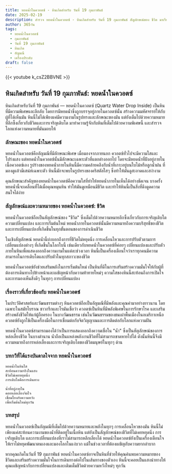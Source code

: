 ```yaml
---
title: หยดน้ำในควอตซ์ - หินเกิดสำหรับ วันที่ 19 กุมภาพันธ์
date: 2025-02-19
description: สำรวจ หยดน้ำในควอตซ์ - หินเกิดสำหรับ วันที่ 19 กุมภาพันธ์ สัญลักษณ์ของ ชีวิต มาเรียนรู้ความหมายลึกซึ้งของหินพิเศษนี้
author: 365วัน
tags:
  - หยดน้ำในควอตซ์
  - กุมภาพันธ์
  - วันที่ 19 กุมภาพันธ์
  - หินเกิด
  - อัญมณี
  - เครื่องประดับ
draft: false
---
```


{{< youtube k_csZ2BBVNE >}}
## หินเกิดสำหรับ วันที่ 19 กุมภาพันธ์: หยดน้ำในควอตซ์

หินเกิดสำหรับวันที่ 19 กุมภาพันธ์ — หยดน้ำในควอตซ์ (Quartz Water Drop Inside) เป็นหินที่มีความพิเศษและลึกลับ โดยการมีหยดน้ำซึ่งถูกบรรจุอยู่ภายในควอตซ์นั้น สร้างความมหัศจรรย์ให้กับผู้ที่ได้เห็นมัน หินนี้ไม่ได้เพียงแค่มีความงามในรูปทรงและลักษณะของมัน แต่ยังเต็มไปด้วยความหมายที่ลึกซึ้งเกี่ยวกับชีวิตและการเจริญเติบโต มาทำความรู้จักกับหินที่เต็มไปด้วยความพิเศษนี้ และสำรวจโลกแห่งความหมายที่มันมอบให้

### ลักษณะของ หยดน้ำในควอตซ์

หยดน้ำในควอตซ์คืออัญมณีที่มีลักษณะพิเศษ เมื่อมองจากภายนอก ควอตซ์ทั่วไปจะมีความใสและโปร่งแสง แต่หยดน้ำในควอตซ์นั้นมีลักษณะเฉพาะตัวที่แตกต่างออกไป โดยจะมีหยดน้ำที่ฝังอยู่ภายในเนื้อควอตซ์เอง รูปร่างของหยดน้ำภายในหินนี้มีความคล้ายคลึงกับน้ำที่เกาะอยู่บนใบไม้หรือลูกน้ำฝน ที่มองดูแล้วมีเสน่ห์เฉพาะตัว หินนี้มักจะพบในรูปทรงของคริสตัลใสๆ ซึ่งทำให้มันดูสะอาดและสง่างาม

คุณลักษณะสำคัญของหยดน้ำในควอตซ์คือความใสที่ทำให้หยดน้ำภายในเห็นได้อย่างชัดเจน บางครั้งหยดน้ำนี้จะเคลื่อนที่ได้เมื่อคุณหมุนหิน ทำให้มันดูเหมือนมีชีวิต และทำให้หินนี้เป็นสิ่งที่ดึงดูดความสนใจได้ง่าย

### สัญลักษณ์และความหมายของ หยดน้ำในควอตซ์: ชีวิต

หยดน้ำในควอตซ์ถือเป็นสัญลักษณ์ของ "ชีวิต" ซึ่งเต็มไปด้วยความหมายลึกซึ้งเกี่ยวกับการเจริญเติบโต ความเปลี่ยนแปลง และการเริ่มต้นใหม่ หยดน้ำภายในควอตซ์นั้นมีความหมายถึงความบริสุทธิ์ของชีวิตและการเปลี่ยนแปลงที่เกิดขึ้นในทุกขั้นตอนของการดำเนินชีวิต

ในเชิงสัญลักษณ์ หยดน้ำนี้บ่งบอกถึงการที่ชีวิตไม่หยุดนิ่ง การเคลื่อนไหวและการปรับตัวตามการเปลี่ยนแปลงต่างๆ ที่เกิดขึ้นในโลกใบนี้ เช่นเดียวกับหยดน้ำในควอตซ์ที่ค่อยๆ เปลี่ยนแปลงและปรับตัวภายในหินเพื่อแสดงออกถึงความงามในแต่ละช่วงเวลา หินนี้เป็นเครื่องเตือนใจว่าเราทุกคนมีความสามารถในการเติบโตและปรับตัวในทุกสภาวะของชีวิต

หยดน้ำในควอตซ์ยังช่วยเสริมพลังในการเริ่มต้นใหม่ เป็นหินที่ดีในการเสริมสร้างความมั่นใจให้กับผู้ที่ต้องการเดินทางไปข้างหน้าและเผชิญหน้ากับความท้าทายใหม่ๆ ความใสของหินนี้สะท้อนถึงการเปิดใจและการมองเห็นสิ่งดีๆ ในทุกๆ การเปลี่ยนแปลง

### เรื่องราวที่เกี่ยวข้องกับ หยดน้ำในควอตซ์

ในประวัติศาสตร์และวัฒนธรรมต่างๆ หินควอตซ์ถือเป็นอัญมณีที่มีพลังและคุณค่ามาอย่างยาวนาน โดยเฉพาะในสมัยโบราณ ชาวกรีกและโรมันเชื่อว่า ควอตซ์เป็นหินที่มีพลังพิเศษในการรักษาโรค และเสริมสร้างพลังชีวิตให้แก่ผู้ถือครอง ในบางวัฒนธรรม เช่นในวัฒนธรรมของชนเผ่าพื้นเมืองในอเมริกาเหนือ ควอตซ์ยังถูกใช้เป็นเครื่องมือในการเชื่อมต่อกับจิตวิญญาณและการติดต่อกับโลกแห่งความฝัน

หยดน้ำในควอตซ์สามารถมองได้ว่าเป็นการแสดงออกถึงความเชื่อใน "น้ำ" ซึ่งเป็นสัญลักษณ์ของการหล่อเลี้ยงชีวิต ในบางตำนาน น้ำถือเป็นแหล่งพลังงานชีวิตที่ไม่สามารถขาดหายไปได้ ดังนั้นหินนี้จึงมีความหมายถึงการหล่อเลี้ยงและการเจริญเติบโตของชีวิตมนุษย์ในทุกๆ ด้าน

### บทกวีที่ได้แรงบันดาลใจจาก หยดน้ำในควอตซ์

```
หยดน้ำในหินใส  
สะท้อนความจริงในแสง  
ชีวิตไม่เคยหยุดนิ่ง  
การเติบโตคือการเดินทาง

น้ำที่อยู่ภายใน  
คอยหล่อเลี้ยงจิตใจ  
เชื่อมโยงกับความหวัง  
เพื่อเริ่มต้นใหม่ทุกวัน
```

### บทสรุป

หยดน้ำในควอตซ์เป็นอัญมณีที่เต็มไปด้วยความหมายและพลังในทุกๆ การเคลื่อนไหวของมัน หินนี้ไม่เพียงแค่สะท้อนความงามของน้ำที่ติดอยู่ในเนื้อหิน แต่ยังเป็นสัญลักษณ์ของชีวิตที่ไม่เคยหยุดนิ่ง การเจริญเติบโต และการเปลี่ยนแปลงที่เราไม่สามารถหลีกเลี่ยงได้ หยดน้ำในควอตซ์ยังเป็นเครื่องเตือนใจให้เราไม่หยุดพัฒนาตนเองและมองโลกในแง่บวก แม้ในช่วงเวลาที่ต้องเผชิญกับความยากลำบาก

หากคุณเกิดในวันที่ 19 กุมภาพันธ์ หยดน้ำในควอตซ์อาจเป็นหินที่ช่วยให้คุณค้นพบความหมายของชีวิตและเสริมสร้างความมั่นใจในการเดินทางต่อไปในเส้นทางของตัวเอง หินนี้จะคอยเป็นแสงนำทางให้คุณเผชิญหน้ากับการเปลี่ยนแปลงและเติมเต็มชีวิตด้วยความหวังใหม่ๆ ทุกวัน